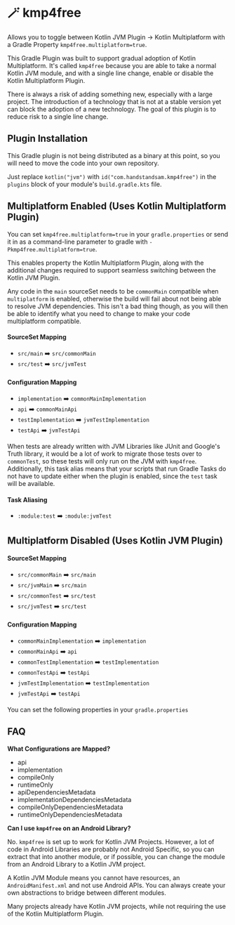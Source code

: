 # 🪄 kmp4free
Allows you to toggle between Kotlin JVM Plugin -> Kotlin Multiplatform with a Gradle Property `kmp4free.multiplatform=true`.

This Gradle Plugin was built to support gradual adoption of Kotlin Multiplatform.  It's called `kmp4free` because you are able to take a normal Kotlin JVM module, and with a single line change, enable or disable the Kotlin Multiplatform Plugin.

There is always a risk of adding something new, especially with a large project. The introduction of a technology that is not at a stable version yet can block the adoption of a new technology.  The goal of this plugin is to reduce risk to a single line change.

## Plugin Installation
This Gradle plugin is not being distributed as a binary at this point, so you will need to move the code into your own repository.

Just replace `kotlin("jvm")` with `id("com.handstandsam.kmp4free")` in the `plugins` block of your module's `build.gradle.kts` file.

## Multiplatform Enabled (Uses Kotlin Multiplatform Plugin)
You can set `kmp4free.multiplatform=true` in your `gradle.properties` or send it in as a command-line parameter to gradle with `-Pkmp4free.multiplatform=true`.

This enables property the Kotlin Multiplatform Plugin, along with the additional changes required to support seamless switching between the Kotlin JVM Plugin.

Any code in the `main` sourceSet needs to be `commonMain` compatible when `multiplatform` is enabled, otherwise the build will fail about not being able to resolve JVM dependencies.  This isn't a bad thing though, as you will then be able to identify what you need to change to make your code multiplatform compatible.

#### SourceSet Mapping
* `src/main` ➡️ `src/commonMain`
* `src/test` ➡️ `src/jvmTest`

#### Configuration Mapping
* `implementation` ➡️ `commonMainImplementation`
* `api` ➡️ `commonMainApi`
* `testImplementation` ➡️ `jvmTestImplementation`
* `testApi` ➡️ `jvmTestApi`

When tests are already written with JVM Libraries like JUnit and Google's Truth library, it would be a lot of work to migrate those tests over to `commonTest`, so these tests will only run on the JVM with `kmp4free`.  Additionally, this task alias means that your scripts that run Gradle Tasks do not have to update either when the plugin is enabled, since the `test` task will be available.

#### Task Aliasing
* `:module:test` ➡️ `:module:jvmTest`


## Multiplatform Disabled (Uses Kotlin JVM Plugin)

#### SourceSet Mapping
* `src/commonMain` ➡️ `src/main`
* `src/jvmMain` ➡️ `src/main`
* `src/commonTest` ➡️ `src/test`
* `src/jvmTest` ➡️ `src/test`


#### Configuration Mapping
* `commonMainImplementation` ➡️ `implementation`
* `commonMainApi` ➡️ `api`
* `commonTestImplementation` ➡️ `testImplementation`
* `commonTestApi` ➡️ `testApi`
* `jvmTestImplementation` ➡️ `testImplementation`
* `jvmTestApi` ➡️ `testApi`

You can set the following properties in your `gradle.properties`


## FAQ
**What Configurations are Mapped?**
* api
* implementation
* compileOnly
* runtimeOnly
* apiDependenciesMetadata
* implementationDependenciesMetadata
* compileOnlyDependenciesMetadata
* runtimeOnlyDependenciesMetadata

**Can I use `kmp4free` on an Android Library?**

No. `kmp4free` is set up to work for Kotlin JVM Projects.  However, a lot of code in Android Libraries are probably not Android Specific, so you can extract that into another module, or if possible, you can change the module from an Android Library to a Kotlin JVM project.

A Kotlin JVM Module means you cannot have resources, an `AndroidManifest.xml` and not use Android APIs.  You can always create your own abstractions to bridge between different modules.

Many projects already have Kotlin JVM projects, while not requiring the use of the Kotlin Multiplatform Plugin.
